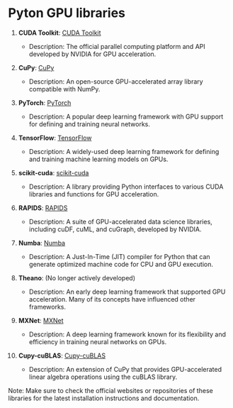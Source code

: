 # Pyton GPU libraries


1. **CUDA Toolkit**: [CUDA Toolkit](https://developer.nvidia.com/cuda-toolkit)
   - Description: The official parallel computing platform and API developed by NVIDIA for GPU acceleration.

2. **CuPy**: [CuPy](https://cupy.dev/)
   - Description: An open-source GPU-accelerated array library compatible with NumPy.

3. **PyTorch**: [PyTorch](https://pytorch.org/)
   - Description: A popular deep learning framework with GPU support for defining and training neural networks.

4. **TensorFlow**: [TensorFlow](https://www.tensorflow.org/)
   - Description: A widely-used deep learning framework for defining and training machine learning models on GPUs.

5. **scikit-cuda**: [scikit-cuda](https://github.com/lebedov/scikit-cuda)
   - Description: A library providing Python interfaces to various CUDA libraries and functions for GPU acceleration.

6. **RAPIDS**: [RAPIDS](https://rapids.ai/)
   - Description: A suite of GPU-accelerated data science libraries, including cuDF, cuML, and cuGraph, developed by NVIDIA.

7. **Numba**: [Numba](https://numba.pydata.org/)
   - Description: A Just-In-Time (JIT) compiler for Python that can generate optimized machine code for CPU and GPU execution.

8. **Theano**: (No longer actively developed)
   - Description: An early deep learning framework that supported GPU acceleration. Many of its concepts have influenced other frameworks.

9. **MXNet**: [MXNet](https://mxnet.apache.org/)
   - Description: A deep learning framework known for its flexibility and efficiency in training neural networks on GPUs.

10. **Cupy-cuBLAS**: [Cupy-cuBLAS](https://github.com/cupy/cupy-cublas)
    - Description: An extension of CuPy that provides GPU-accelerated linear algebra operations using the cuBLAS library.

Note: Make sure to check the official websites or repositories of these libraries for the latest installation instructions and documentation.


